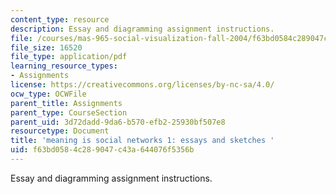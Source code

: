 ```yaml
---
content_type: resource
description: Essay and diagramming assignment instructions.
file: /courses/mas-965-social-visualization-fall-2004/f63bd0584c289047c43a644076f5356b_assn2.pdf
file_size: 16520
file_type: application/pdf
learning_resource_types:
- Assignments
license: https://creativecommons.org/licenses/by-nc-sa/4.0/
ocw_type: OCWFile
parent_title: Assignments
parent_type: CourseSection
parent_uid: 3d72dadd-9da6-b570-efb2-25930bf507e8
resourcetype: Document
title: 'meaning is social networks 1: essays and sketches '
uid: f63bd058-4c28-9047-c43a-644076f5356b
---
```

Essay and diagramming assignment instructions.